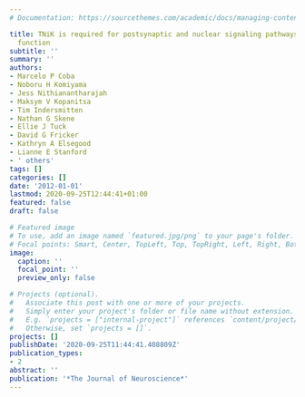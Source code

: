 ```yaml
---
# Documentation: https://sourcethemes.com/academic/docs/managing-content/

title: TNiK is required for postsynaptic and nuclear signaling pathways and cognitive
  function
subtitle: ''
summary: ''
authors:
- Marcelo P Coba
- Noboru H Komiyama
- Jess Nithianantharajah
- Maksym V Kopanitsa
- Tim Indersmitten
- Nathan G Skene
- Ellie J Tuck
- David G Fricker
- Kathryn A Elsegood
- Lianne E Stanford
- ' others'
tags: []
categories: []
date: '2012-01-01'
lastmod: 2020-09-25T12:44:41+01:00
featured: false
draft: false

# Featured image
# To use, add an image named `featured.jpg/png` to your page's folder.
# Focal points: Smart, Center, TopLeft, Top, TopRight, Left, Right, BottomLeft, Bottom, BottomRight.
image:
  caption: ''
  focal_point: ''
  preview_only: false

# Projects (optional).
#   Associate this post with one or more of your projects.
#   Simply enter your project's folder or file name without extension.
#   E.g. `projects = ["internal-project"]` references `content/project/deep-learning/index.md`.
#   Otherwise, set `projects = []`.
projects: []
publishDate: '2020-09-25T11:44:41.408809Z'
publication_types:
- 2
abstract: ''
publication: '*The Journal of Neuroscience*'
---
```

